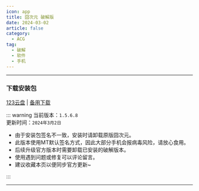 ```yaml
---
icon: app
title: 囧次元 破解版
date: 2024-03-02
article: false
category:
  - ACG
tag:
  - 破解
  - 软件
  - 手机
---
```


<!-- more -->

<!-- @include: ../docs/crack.md{18-24} -->

---

### 下载安装包
[123云盘](https://www.123pan.com/s/4vaiVv-2jxzH.html) | [备用下载](/apk/囧次元.apk)

::: warning 
当前版本：`1.5.6.8`  
更新时间：`2024年3月2日`
- 由于安装包签名不一致，安装时请卸载原版囧次元。  
- 此版本使用MT默认签名方式，因此大部分手机会报病毒风险，请放心食用。
- 后续升级官方版本时需要卸载已安装的破解版本。
- 使用遇到问题或修复可以评论留言。
- 建议收藏本页以便同步官方更新~

:::

---

<!-- @include: ../docs/crack.md{25-} -->